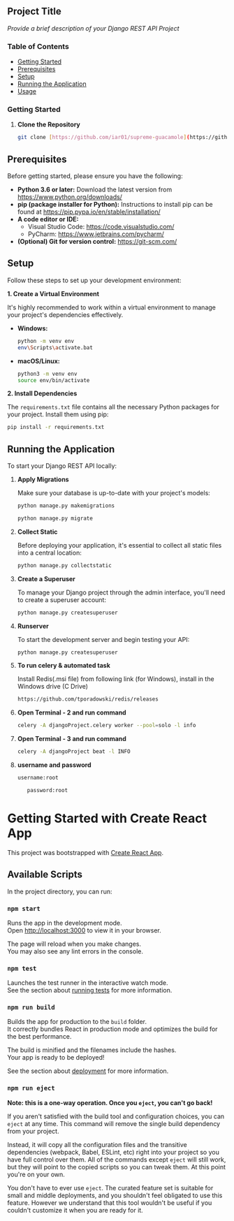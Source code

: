 ## Project Title

*Provide a brief description of your Django REST API Project*

### Table of Contents

* [Getting Started](#getting-started)
* [Prerequisites](#prerequisites)
* [Setup](#setup)
* [Running the Application](#running-the-application)
* [Usage](#usage)

### Getting Started

1. **Clone the Repository**

   ```bash
   git clone [https://github.com/iar01/supreme-guacamole](https://github.com/iar01/supreme-guacamole)
    ```

## Prerequisites

Before getting started, please ensure you have the following:

* **Python 3.6 or later:** Download the latest version from https://www.python.org/downloads/
* **pip (package installer for Python):** Instructions to install pip can be found
  at https://pip.pypa.io/en/stable/installation/
* **A code editor or IDE:**
    * Visual Studio Code: https://code.visualstudio.com/
    * PyCharm: https://www.jetbrains.com/pycharm/
* **(Optional) Git for version control:** https://git-scm.com/

## Setup

Follow these steps to set up your development environment:

**1. Create a Virtual Environment**

It's highly recommended to work within a virtual environment to manage your project's dependencies effectively.

* **Windows:**
  ```bash
  python -m venv env
  env\Scripts\activate.bat 
  ```

* **macOS/Linux:**
  ```bash
  python3 -m venv env
  source env/bin/activate
  ```

**2. Install Dependencies**

The `requirements.txt` file contains all the necessary Python packages for your project. Install them using pip:

   ```bash
   pip install -r requirements.txt
   ```

## Running the Application

To start your Django REST API locally:

1. **Apply Migrations**

   Make sure your database is up-to-date with your project's models:

   ```bash
   python manage.py makemigrations
   ```

   ```bash
   python manage.py migrate
   ```

2. **Collect Static**

   Before deploying your application, it's essential to collect all static files into a central location:

     ```bash
   python manage.py collectstatic
   ```

3. **Create a Superuser**

   To manage your Django project through the admin interface, you'll need to create a superuser account:

     ```bash
   python manage.py createsuperuser
   ```

4. **Runserver**

   To start the development server and begin testing your API:

     ```bash
   python manage.py createsuperuser
   ```

5. **To run celery & automated task**

   Install Redis(.msi file) from following link (for Windows), install in the Windows drive (C Drive)

     ```bash
   https://github.com/tporadowski/redis/releases
   ```

6. **Open Terminal - 2 and run command**

     ```bash
   celery -A djangoProject.celery worker --pool=solo -l info
   ```

7. **Open Terminal - 3 and run command**

     ```bash
   celery -A djangoProject beat -l INFO
   ```
                                    
7. **username and password**

     ```bash
   username:root
   ```
   
    ```bash
       password:root
   ```










# Getting Started with Create React App

This project was bootstrapped with [Create React App](https://github.com/facebook/create-react-app).

## Available Scripts

In the project directory, you can run:

### `npm start`

Runs the app in the development mode.\
Open [http://localhost:3000](http://localhost:3000) to view it in your browser.

The page will reload when you make changes.\
You may also see any lint errors in the console.

### `npm test`

Launches the test runner in the interactive watch mode.\
See the section about [running tests](https://facebook.github.io/create-react-app/docs/running-tests) for more information.

### `npm run build`

Builds the app for production to the `build` folder.\
It correctly bundles React in production mode and optimizes the build for the best performance.

The build is minified and the filenames include the hashes.\
Your app is ready to be deployed!

See the section about [deployment](https://facebook.github.io/create-react-app/docs/deployment) for more information.

### `npm run eject`

**Note: this is a one-way operation. Once you `eject`, you can't go back!**

If you aren't satisfied with the build tool and configuration choices, you can `eject` at any time. This command will remove the single build dependency from your project.

Instead, it will copy all the configuration files and the transitive dependencies (webpack, Babel, ESLint, etc) right into your project so you have full control over them. All of the commands except `eject` will still work, but they will point to the copied scripts so you can tweak them. At this point you're on your own.

You don't have to ever use `eject`. The curated feature set is suitable for small and middle deployments, and you shouldn't feel obligated to use this feature. However we understand that this tool wouldn't be useful if you couldn't customize it when you are ready for it.






